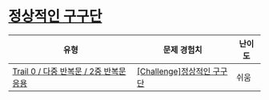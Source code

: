 # [정상적인 구구단](https://www.codetree.ai/trails/complete/curated-cards/nl-pre-nested-loop-output-1)

|유형|문제 경험치|난이도|
|---|---|---|
|[Trail 0 / 다중 반복문 / 2중 반복문 응용](https://www.codetree.ai/trail-info/codetree-101/)|[[Challenge]정상적인 구구단](https://www.codetree.ai/trails/complete/curated-cards/nl-pre-nested-loop-output-1/)|쉬움|

